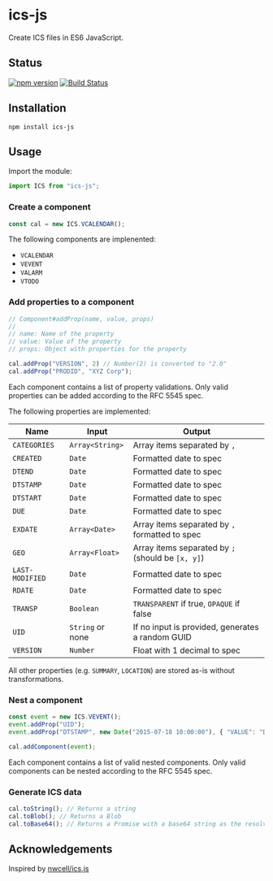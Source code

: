 # ics-js
Create ICS files in ES6 JavaScript.

## Status

[![npm version](https://badge.fury.io/js/ics-js.svg)](http://badge.fury.io/js/ics-js)
[![Build Status](https://secure.travis-ci.org/angeloashmore/ics-js.svg?branch=master)](http://travis-ci.org/angeloashmore/ics-js?branch=master)

## Installation

`npm install ics-js`

## Usage

Import the module:

```js
import ICS from "ics-js";
```

### Create a component

```js
const cal = new ICS.VCALENDAR();
```

The following components are implenented:

* `VCALENDAR`
* `VEVENT`
* `VALARM`
* `VTODO`

### Add properties to a component

```js
// Component#addProp(name, value, props)
//
// name: Name of the property
// value: Value of the property
// props: Object with properties for the property

cal.addProp("VERSION", 2) // Number(2) is converted to "2.0"
cal.addProp("PRODID", "XYZ Corp");
```

Each component contains a list of property validations. Only valid properties
can be added according to the RFC 5545 spec.

The following properties are implemented:

| Name | Input | Output |
| ---- | ----- | ------ |
| `CATEGORIES` | `Array<String>` | Array items separated by `,` |
| `CREATED` | `Date` | Formatted date to spec |
| `DTEND` | `Date` | Formatted date to spec |
| `DTSTAMP` | `Date` | Formatted date to spec |
| `DTSTART` | `Date` | Formatted date to spec |
| `DUE` | `Date` | Formatted date to spec |
| `EXDATE` | `Array<Date>` | Array items separated by `,` formatted to spec |
| `GEO` | `Array<Float>` | Array items separated by `;` (should be `[x, y]`) |
| `LAST-MODIFIED` | `Date` | Formatted date to spec |
| `RDATE` | `Date` | Formatted date to spec |
| `TRANSP` | `Boolean` | `TRANSPARENT` if true, `OPAQUE` if false |
| `UID` | `String` or none | If no input is provided, generates a random GUID |
| `VERSION` | `Number` | Float with 1 decimal to spec |

All other properties (e.g. `SUMMARY`, `LOCATION`) are stored as-is without transformations.

### Nest a component

```js
const event = new ICS.VEVENT();
event.addProp("UID");
event.addProp("DTSTAMP", new Date("2015-07-18 10:00:00"), { "VALUE": "DATE-TIME" });

cal.addComponent(event);
```

Each component contains a list of valid nested components. Only valid components
can be nested according to the RFC 5545 spec.

### Generate ICS data

```js
cal.toString(); // Returns a string
cal.toBlob(); // Returns a Blob
cal.toBase64(); // Returns a Promise with a base64 string as the resolved value
```

## Acknowledgements

Inspired by [nwcell/ics.js](https://github.com/nwcell/ics.js)
